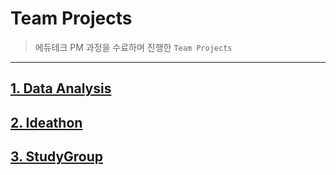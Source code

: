 # Team Projects
> 에듀테크 PM 과정을 수료하며 진행한 `Team Projects`

---
## [1. Data Analysis](./Data%20Analysis/)
## [2. Ideathon](./Ideathon/)
## [3. StudyGroup](./StudyGroup/)
